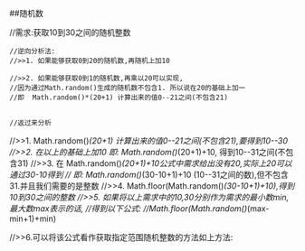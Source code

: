 ##随机数

//需求:获取10到30之间的随机整数

	//逆向分析法:
	//>>1. 如果能够获取0到20的随机数,再随机上加10

	//>>2. 如果能够获取0到1的随机数,再乘以20可以实现,
	//因为通过Math.random()生成的随机数不包含1. 所以说在20的基础上加一
	//即  Math.random()*(20+1) 计算出来的值0--21之间(不包含21)


	//返过来分析
//>>1. Math.random()*(20+1) 计算出来的值0--21之间(不包含21),要得到10--30
//>>2. 在以上的基础上加10 即: Math.random()*(20+1)+10, 得到10--31之间(不包含31)
//>>3. 在 Math.random()*(20+1)+10公式中需求给出没有20,实际上20可以通过30-10得到
//     即: Math.random()*(30-10+1)+10 (10--31之间的数),但不包含31.并且我们需要的是整数
//>>4. Math.floor(Math.random()*(30-10+1)+10),得到10到30之间的整数
//>>5. 如果将以上需求中的10,30分别作为需求的最小数min,最大数max表示的话,
	    //得到以下公式:
//Math.floor(Math.random()*(max-min+1)+min)

//>>6.可以将该公式看作获取指定范围随机整数的方法如上方法:

